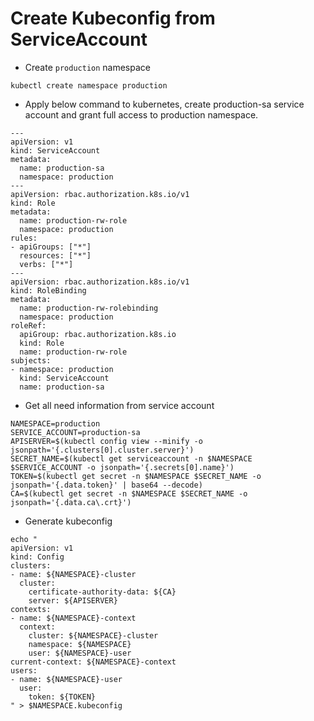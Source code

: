 # Create Kubeconfig from ServiceAccount

- Create `production` namespace
```
kubectl create namespace production
```
- Apply below command to kubernetes, create production-sa service account and grant full access to production namespace.
```
---
apiVersion: v1
kind: ServiceAccount
metadata:
  name: production-sa
  namespace: production
---
apiVersion: rbac.authorization.k8s.io/v1
kind: Role
metadata:
  name: production-rw-role
  namespace: production
rules:
- apiGroups: ["*"]
  resources: ["*"]
  verbs: ["*"]
---
apiVersion: rbac.authorization.k8s.io/v1
kind: RoleBinding
metadata:
  name: production-rw-rolebinding
  namespace: production
roleRef:
  apiGroup: rbac.authorization.k8s.io
  kind: Role
  name: production-rw-role
subjects:
- namespace: production
  kind: ServiceAccount
  name: production-sa
```

- Get all need information from service account
```
NAMESPACE=production
SERVICE_ACCOUNT=production-sa
APISERVER=$(kubectl config view --minify -o jsonpath='{.clusters[0].cluster.server}')
SECRET_NAME=$(kubectl get serviceaccount -n $NAMESPACE $SERVICE_ACCOUNT -o jsonpath='{.secrets[0].name}')
TOKEN=$(kubectl get secret -n $NAMESPACE $SECRET_NAME -o jsonpath='{.data.token}' | base64 --decode)
CA=$(kubectl get secret -n $NAMESPACE $SECRET_NAME -o jsonpath='{.data.ca\.crt}')
```

- Generate kubeconfig
```
echo "
apiVersion: v1
kind: Config
clusters:
- name: ${NAMESPACE}-cluster
  cluster:
    certificate-authority-data: ${CA}
    server: ${APISERVER}
contexts:
- name: ${NAMESPACE}-context
  context:
    cluster: ${NAMESPACE}-cluster
    namespace: ${NAMESPACE}
    user: ${NAMESPACE}-user
current-context: ${NAMESPACE}-context
users:
- name: ${NAMESPACE}-user
  user:
    token: ${TOKEN}
" > $NAMESPACE.kubeconfig
```
